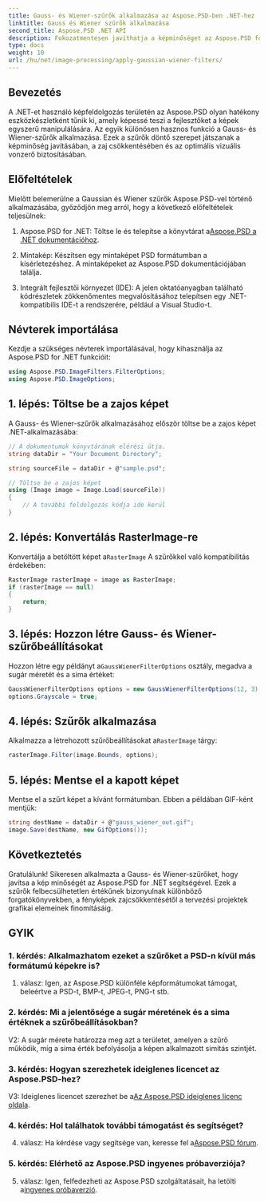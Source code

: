 ```yaml
---
title: Gauss- és Wiener-szűrők alkalmazása az Aspose.PSD-ben .NET-hez
linktitle: Gauss és Wiener szűrők alkalmazása
second_title: Aspose.PSD .NET API
description: Fokozatmentesen javíthatja a képminőséget az Aspose.PSD for .NET segítségével. Használjon Gauss- és Wiener-szűrőket a zajcsökkentés és az optimális látvány érdekében.
type: docs
weight: 10
url: /hu/net/image-processing/apply-gaussian-wiener-filters/
---
```

## Bevezetés

A .NET-et használó képfeldolgozás területén az Aspose.PSD olyan hatékony eszközkészletként tűnik ki, amely képessé teszi a fejlesztőket a képek egyszerű manipulálására. Az egyik különösen hasznos funkció a Gauss- és Wiener-szűrők alkalmazása. Ezek a szűrők döntő szerepet játszanak a képminőség javításában, a zaj csökkentésében és az optimális vizuális vonzerő biztosításában.

## Előfeltételek

Mielőtt belemerülne a Gaussian és Wiener szűrők Aspose.PSD-vel történő alkalmazásába, győződjön meg arról, hogy a következő előfeltételek teljesülnek:

1. Aspose.PSD for .NET: Töltse le és telepítse a könyvtárat a[Aspose.PSD a .NET dokumentációhoz](https://reference.aspose.com/psd/net/).

2. Mintakép: Készítsen egy mintaképet PSD formátumban a kísérletezéshez. A mintaképeket az Aspose.PSD dokumentációjában találja.

3. Integrált fejlesztői környezet (IDE): A jelen oktatóanyagban található kódrészletek zökkenőmentes megvalósításához telepítsen egy .NET-kompatibilis IDE-t a rendszerére, például a Visual Studio-t.

## Névterek importálása

Kezdje a szükséges névterek importálásával, hogy kihasználja az Aspose.PSD for .NET funkcióit:

```csharp
using Aspose.PSD.ImageFilters.FilterOptions;
using Aspose.PSD.ImageOptions;
```

## 1. lépés: Töltse be a zajos képet

A Gauss- és Wiener-szűrők alkalmazásához először töltse be a zajos képet .NET-alkalmazásába:

```csharp
// A dokumentumok könyvtárának elérési útja.
string dataDir = "Your Document Directory";

string sourceFile = dataDir + @"sample.psd";

// Töltse be a zajos képet
using (Image image = Image.Load(sourceFile))
{
    // A további feldolgozás kódja ide kerül
}
```

## 2. lépés: Konvertálás RasterImage-re

 Konvertálja a betöltött képet a`RasterImage` A szűrőkkel való kompatibilitás érdekében:

```csharp
RasterImage rasterImage = image as RasterImage;
if (rasterImage == null)
{
    return;
}
```

## 3. lépés: Hozzon létre Gauss- és Wiener-szűrőbeállításokat

 Hozzon létre egy példányt a`GaussWienerFilterOptions` osztály, megadva a sugár méretét és a sima értéket:

```csharp
GaussWienerFilterOptions options = new GaussWienerFilterOptions(12, 3);
options.Grayscale = true;
```

## 4. lépés: Szűrők alkalmazása

 Alkalmazza a létrehozott szűrőbeállításokat a`RasterImage` tárgy:

```csharp
rasterImage.Filter(image.Bounds, options);
```

## 5. lépés: Mentse el a kapott képet

Mentse el a szűrt képet a kívánt formátumban. Ebben a példában GIF-ként mentjük:

```csharp
string destName = dataDir + @"gauss_wiener_out.gif";
image.Save(destName, new GifOptions());
```

## Következtetés

Gratulálunk! Sikeresen alkalmazta a Gauss- és Wiener-szűrőket, hogy javítsa a kép minőségét az Aspose.PSD for .NET segítségével. Ezek a szűrők felbecsülhetetlen értékűnek bizonyulnak különböző forgatókönyvekben, a fényképek zajcsökkentésétől a tervezési projektek grafikai elemeinek finomításáig.

## GYIK

### 1. kérdés: Alkalmazhatom ezeket a szűrőket a PSD-n kívül más formátumú képekre is?

1. válasz: Igen, az Aspose.PSD különféle képformátumokat támogat, beleértve a PSD-t, BMP-t, JPEG-t, PNG-t stb.

### 2. kérdés: Mi a jelentősége a sugár méretének és a sima értéknek a szűrőbeállításokban?

V2: A sugár mérete határozza meg azt a területet, amelyen a szűrő működik, míg a sima érték befolyásolja a képen alkalmazott simítás szintjét.

### 3. kérdés: Hogyan szerezhetek ideiglenes licencet az Aspose.PSD-hez?

 V3: Ideiglenes licencet szerezhet be a[Az Aspose.PSD ideiglenes licenc oldala](https://purchase.aspose.com/temporary-license/).

### 4. kérdés: Hol találhatok további támogatást és segítséget?

 4. válasz: Ha kérdése vagy segítsége van, keresse fel a[Aspose.PSD fórum](https://forum.aspose.com/c/psd/34).

### 5. kérdés: Elérhető az Aspose.PSD ingyenes próbaverziója?

 5. válasz: Igen, felfedezheti az Aspose.PSD szolgáltatásait, ha letölti a[ingyenes próbaverzió](https://releases.aspose.com/).

